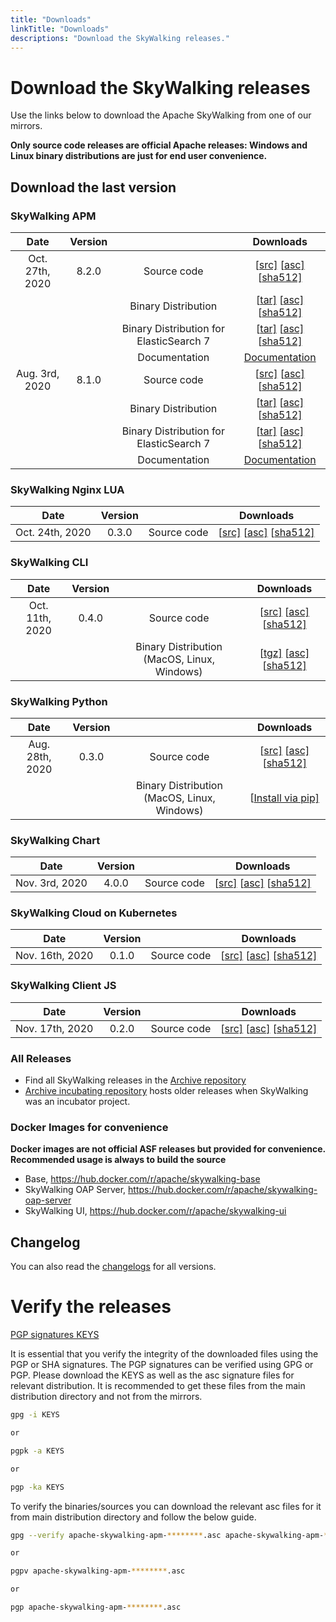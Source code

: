 ```yaml
---
title: "Downloads"
linkTitle: "Downloads"
descriptions: "Download the SkyWalking releases."
---
```

# Download the SkyWalking releases

Use the links below to download the Apache SkyWalking from one of our mirrors.

**Only source code releases are official Apache releases: Windows and Linux binary distributions are just for end user convenience.**

## Download the last version

### SkyWalking APM

|      Date       | Version |                                         |                          Downloads                           |
| :-------------: | :-----: | :-------------------------------------: | :----------------------------------------------------------: |
| Oct. 27th, 2020 |  8.2.0  |               Source code               | [[src\]](https://www.apache.org/dyn/closer.cgi/skywalking/8.2.0/apache-skywalking-apm-8.2.0-src.tgz) [[asc\]](https://downloads.apache.org/skywalking/8.2.0/apache-skywalking-apm-8.2.0-src.tgz.asc) [[sha512\]](https://downloads.apache.org/skywalking/8.2.0/apache-skywalking-apm-8.2.0-src.tgz.sha512) |
|                 |         |           Binary Distribution           | [[tar\]](https://www.apache.org/dyn/closer.cgi/skywalking/8.2.0/apache-skywalking-apm-8.2.0.tar.gz) [[asc\]](https://downloads.apache.org/skywalking/8.2.0/apache-skywalking-apm-8.2.0.tar.gz.asc) [[sha512\]](https://downloads.apache.org/skywalking/8.2.0/apache-skywalking-apm-8.2.0.tar.gz.sha512) |
|                 |         | Binary Distribution for ElasticSearch 7 | [[tar\]](https://www.apache.org/dyn/closer.cgi/skywalking/8.2.0/apache-skywalking-apm-es7-8.2.0.tar.gz) [[asc\]](https://downloads.apache.org/skywalking/8.2.0/apache-skywalking-apm-es7-8.2.0.tar.gz.asc) [[sha512\]](https://downloads.apache.org/skywalking/8.2.0/apache-skywalking-apm-es7-8.2.0.tar.gz.sha512) |
|                 |         |              Documentation              | [Documentation](https://github.com/apache/skywalking/blob/v8.2.0/docs/README.md) |
| Aug. 3rd, 2020  |  8.1.0  |               Source code               | [[src\]](https://www.apache.org/dyn/closer.cgi/skywalking/8.1.0/apache-skywalking-apm-8.1.0-src.tgz) [[asc\]](https://downloads.apache.org/skywalking/8.1.0/apache-skywalking-apm-8.1.0-src.tgz.asc) [[sha512\]](https://downloads.apache.org/skywalking/8.1.0/apache-skywalking-apm-8.1.0-src.tgz.sha512) |
|                 |         |           Binary Distribution           | [[tar\]](https://www.apache.org/dyn/closer.cgi/skywalking/8.1.0/apache-skywalking-apm-8.1.0.tar.gz) [[asc\]](https://downloads.apache.org/skywalking/8.1.0/apache-skywalking-apm-8.1.0.tar.gz.asc) [[sha512\]](https://downloads.apache.org/skywalking/8.1.0/apache-skywalking-apm-8.1.0.tar.gz.sha512) |
|                 |         | Binary Distribution for ElasticSearch 7 | [[tar\]](https://www.apache.org/dyn/closer.cgi/skywalking/8.1.0/apache-skywalking-apm-es7-8.1.0.tar.gz) [[asc\]](https://downloads.apache.org/skywalking/8.1.0/apache-skywalking-apm-es7-8.1.0.tar.gz.asc) [[sha512\]](https://downloads.apache.org/skywalking/8.1.0/apache-skywalking-apm-es7-8.1.0.tar.gz.sha512) |
|                 |         |              Documentation              | [Documentation](https://github.com/apache/skywalking/blob/v8.1.0/docs/README.md) |

### SkyWalking Nginx LUA

|      Date       | Version |             |                          Downloads                           |
| :-------------: | :-----: | :---------: | :----------------------------------------------------------: |
| Oct. 24th, 2020 |  0.3.0  | Source code | [[src\]](https://www.apache.org/dyn/closer.cgi/skywalking/nginx-lua/0.3.0/skywalking-nginx-lua-0.3.0-src.tgz) [[asc\]](https://downloads.apache.org/skywalking/nginx-lua/0.3.0/skywalking-nginx-lua-0.3.0-src.tgz.asc) [[sha512\]](https://downloads.apache.org/skywalking/nginx-lua/0.3.0/skywalking-nginx-lua-0.3.0-src.tgz.sha512) |

### SkyWalking CLI

|      Date       | Version |                                             |                          Downloads                           |
| :-------------: | :-----: | :-----------------------------------------: | :----------------------------------------------------------: |
| Oct. 11th, 2020 |  0.4.0  |                 Source code                 | [[src\]](https://www.apache.org/dyn/closer.cgi/skywalking/cli/0.4.0/skywalking-cli-0.4.0-src.tgz) [[asc\]](https://downloads.apache.org/skywalking/cli/0.4.0/skywalking-cli-0.4.0-src.tgz.asc) [[sha512\]](https://downloads.apache.org/skywalking/cli/0.4.0/skywalking-cli-0.4.0-src.tgz.sha512) |
|                 |         | Binary Distribution (MacOS, Linux, Windows) | [[tgz\]](https://www.apache.org/dyn/closer.cgi/skywalking/cli/0.4.0/skywalking-cli-0.4.0-bin.tgz) [[asc\]](https://downloads.apache.org/skywalking/cli/0.4.0/skywalking-cli-0.4.0-bin.tgz.asc) [[sha512\]](https://downloads.apache.org/skywalking/cli/0.4.0/skywalking-cli-0.4.0-bin.tgz.sha512) |

### SkyWalking Python

|      Date       | Version |                                             |                          Downloads                           |
| :-------------: | :-----: | :-----------------------------------------: | :----------------------------------------------------------: |
| Aug. 28th, 2020 |  0.3.0  |                 Source code                 | [[src\]](https://www.apache.org/dyn/closer.cgi/skywalking/python/0.3.0/skywalking-python-src-v0.3.0.tgz) [[asc\]](https://downloads.apache.org/skywalking/python/0.3.0/skywalking-python-src-v0.3.0.tgz.asc) [[sha512\]](https://downloads.apache.org/skywalking/python/0.3.0/skywalking-python-src-v0.3.0.tgz.sha512) |
|                 |         | Binary Distribution (MacOS, Linux, Windows) | [[Install via pip\]](https://pypi.org/project/apache-skywalking/0.3.0/) |

### SkyWalking Chart

|      Date      | Version |             |                          Downloads                           |
| :------------: | :-----: | :---------: | :----------------------------------------------------------: |
| Nov. 3rd, 2020 |  4.0.0  | Source code | [[src\]](https://www.apache.org/dyn/closer.cgi/skywalking/kubernetes/4.0.0/skywalking-kubernetes-4.0.0-src.tgz) [[asc\]](https://downloads.apache.org/skywalking/kubernetes/4.0.0/skywalking-kubernetes-4.0.0-src.tgz.asc) [[sha512\]](https://downloads.apache.org/skywalking/kubernetes/4.0.0/skywalking-kubernetes-4.0.0-src.tgz.sha512) |

### SkyWalking Cloud on Kubernetes

|      Date       | Version |             |                          Downloads                           |
| :-------------: | :-----: | :---------: | :----------------------------------------------------------: |
| Nov. 16th, 2020 |  0.1.0  | Source code | [[src\]](https://www.apache.org/dyn/closer.cgi/skywalking/swck/0.1.0/skywalking-swck-0.1.0-src.tgz) [[asc\]](https://downloads.apache.org/skywalking/swck/0.1.0/skywalking-swck-0.1.0-src.tgz.asc) [[sha512\]](https://downloads.apache.org/skywalking/swck/0.1.0/skywalking-swck-0.1.0-src.tgz.sha512) |

### SkyWalking Client JS

|      Date       | Version |             |                          Downloads                           |
| :-------------: | :-----: | :---------: | :----------------------------------------------------------: |
| Nov. 17th, 2020 |  0.2.0  | Source code | [[src\]](https://www.apache.org/dyn/closer.cgi/skywalking/client-js/0.2.0/skywalking-client-js-0.2.0-src.tgz) [[asc\]](https://downloads.apache.org/skywalking/client-js/0.2.0/skywalking-client-js-0.2.0-src.tgz.asc) [[sha512\]](https://downloads.apache.org/skywalking/client-js/0.2.0/skywalking-client-js-0.2.0-src.tgz.sha512) |

### All Releases

- Find all SkyWalking releases in the [Archive repository](https://archive.apache.org/dist/skywalking/)
- [Archive incubating repository](https://archive.apache.org/dist/incubator/skywalking/) hosts older releases when SkyWalking was an incubator project.

### Docker Images for convenience

**Docker images are not official ASF releases but provided for convenience. Recommended usage is always to build the source**

- Base, https://hub.docker.com/r/apache/skywalking-base
- SkyWalking OAP Server, https://hub.docker.com/r/apache/skywalking-oap-server
- SkyWalking UI, https://hub.docker.com/r/apache/skywalking-ui

## Changelog

You can also read the [changelogs](https://github.com/apache/skywalking/blob/master/CHANGES.md) for all versions.

# Verify the releases

[PGP signatures KEYS](https://downloads.apache.org/skywalking/KEYS)

It is essential that you verify the integrity of the downloaded files using the PGP or SHA signatures. The PGP signatures can be verified using GPG or PGP. Please download the KEYS as well as the asc signature files for relevant distribution. It is recommended to get these files from the main distribution directory and not from the mirrors.

```bash
gpg -i KEYS

or

pgpk -a KEYS

or

pgp -ka KEYS
```

To verify the binaries/sources you can download the relevant asc files for it from main distribution directory and follow the below guide.

```bash
gpg --verify apache-skywalking-apm-********.asc apache-skywalking-apm-*********

or

pgpv apache-skywalking-apm-********.asc

or

pgp apache-skywalking-apm-********.asc
```